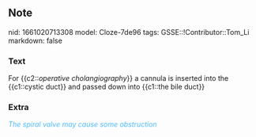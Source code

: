 ## Note
nid: 1661020713308
model: Cloze-7de96
tags: GSSE::!Contributor::Tom_Li
markdown: false

### Text
<div>
  For {{c2::<i>operative cholangiography</i>}} a cannula is
  inserted into the {{c1::cystic duct}} and passed down into
  {{c1::the bile duct}}
</div>

### Extra
<div>
  <i><font color="#4FBCFF">The spiral valve may cause some
  obstruction</font></i>
</div>
